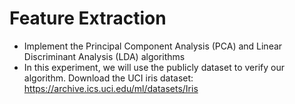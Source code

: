 # Feature Extraction
 - Implement the Principal Component Analysis (PCA) and Linear Discriminant Analysis (LDA) algorithms
 - In this experiment, we will use the publicly dataset to verify our algorithm. Download the UCI iris dataset: https://archive.ics.uci.edu/ml/datasets/Iris
